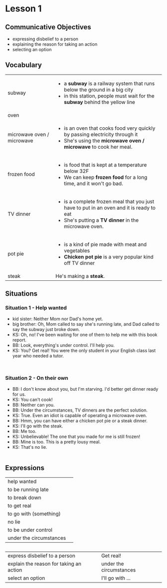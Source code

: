 # Lesson 1


## Communicative Objectives
- expressing disbelief to a person
- explaining the reason for taking an action
- selecting an option



## Vocabulary

|   |   |
|:---|:---|
| subway | <ul><li>a **subway** is a railway system that runs below the ground in a big city</li><li>in this station, people must wait for the **subway** behind the yellow line</li></ul> |
| oven |  |
| microwave oven / microwave | <ul><li>is an oven that cooks food very quickly by passing electricity through it</li><li>She's using the **microwave oven / microwave** to cook her meal.</li></ul> |
| frozen food | <ul><li>is food that is kept at a temperature below 32F</li><li>We can keep **frozen food** for a long time, and it won't go bad.</li></ul> |
| TV dinner | <ul><li>is a complete frozen meal that you just have to put in an oven and it is ready to eat</li><li>She's putting a **TV dinner** in the microwave oven.</li></ul> |
| pot pie | <ul><li>is a kind of pie made with meat and vegetables</li><li>**Chicken pot pie** is a very popular kind off TV dinner</li></ul> |
| steak | He's making a **steak**. |



## Situations
### Situation 1 - Help wanted
- kid sister: Neither Mom nor Dad's home yet.
- big brother: Oh, Mom called to say she's running late, and Dad called to say the subway just broke down.
- KS: Oh, no! I've been waiting for one of them to help me with this book report.
- BB: Look, everything's under control. I'll help you.
- KS: You? Get real! You were the only student in your English class last year who needed a tutor.
<br>


### Situation 2 - On their own
- BB: I don't know about you, but I'm starving. I'd better get dinner ready for us.
- KS: You can't cook!
- BB: Neither can you.
- BB: Under the circumstances, TV dinners are the perfect solution.
- KS: True. Even an idiot is capable of operating a microwave oven.
- BB: Hmm, you can have either a chicken pot pie or a steak dinner.
- KS: I'll go with the steak.
- BB: Me too.
- KS: Unbelievable! The one that you made for me is still frozen!
- BB: Mine is too. This is a pretty lousy meal.
- KS: That's no lie.
<br><br>



## Expressions

|   |   |
|:---|:---|
| help wanted |  |
| to be running late |  |
| to break down |  |
| to get real |  |
| to go with (something) |  |
| no lie |  |
| to be under control |  |
| under the circumstances |  |



##

|   |   |
|:---|:---|
| express disbelief to a person | Get real! |
| explain the reason for taking an action | under the circumstances |
| select an option | I'll go with ... |